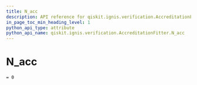 ```yaml
---
title: N_acc
description: API reference for qiskit.ignis.verification.AccreditationFitter.N_acc
in_page_toc_min_heading_level: 1
python_api_type: attribute
python_api_name: qiskit.ignis.verification.AccreditationFitter.N_acc
---
```


# N\_acc

<span id="qiskit.ignis.verification.AccreditationFitter.N_acc" />

`= 0`

